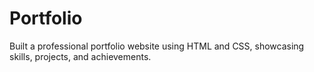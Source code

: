 # Portfolio
Built a professional portfolio website using HTML and CSS, showcasing skills, projects, and achievements.
